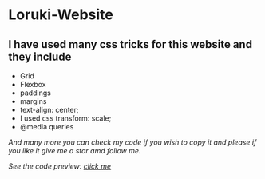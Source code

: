 # Loruki-Website

## I have used many css tricks for this website and they include

* Grid
* Flexbox
* paddings
* margins
* text-align: center;
* I used css transform: scale;
* @media queries

*And many more you can check my code if you wish to copy it and please if you like it give me a star amd follow me.*


*See the code preview: [click me](https://marvcoolguy.github.io/Loruki-Website/index.html)*

